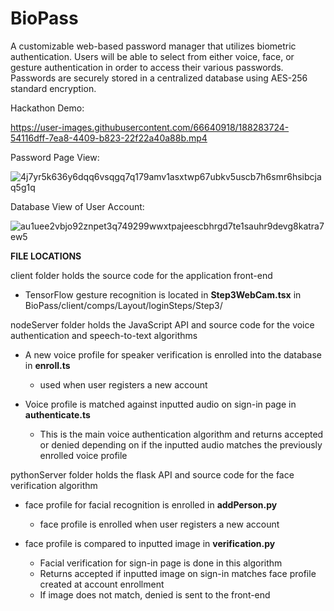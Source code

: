# BioPass

A customizable web-based password manager that utilizes biometric authentication. Users will be able to select from either voice, face, or gesture authentication in order to access their various passwords. Passwords are securely stored in a centralized database using AES-256 standard encryption. 

Hackathon Demo:


https://user-images.githubusercontent.com/66640918/188283724-54116dff-7ea8-4409-b823-22f22a40a88b.mp4

Password Page View:


![4j7yr5k636y6dqq6vsqgq7q179amv1asxtwp67ubkv5uscb7h6smr6hsibcjaq5g1q](https://user-images.githubusercontent.com/66640918/188284535-dd96269d-9c83-4cae-8d92-f7b8914b2edf.png)


Database View of User Account:

![au1uee2vbjo92znpet3q749299wwxtpajeescbhrgd7te1sauhr9devg8katra7ew5](https://user-images.githubusercontent.com/66640918/188284538-3ede59ed-0c3d-4def-8f34-dc2778a68fc5.png)



**FILE LOCATIONS**

client folder holds the source code for the application front-end

  - TensorFlow gesture recognition is located in **Step3WebCam.tsx** in BioPass/client/comps/Layout/loginSteps/Step3/

nodeServer folder holds the JavaScript API and source code for the voice authentication and speech-to-text algorithms 

  - A new voice profile for speaker verification is enrolled into the database in **enroll.ts**
    - used when user registers a new account
  
  - Voice profile is matched against inputted audio on sign-in page in **authenticate.ts**
    - This is the main voice authentication algorithm and returns accepted or denied depending on if the inputted audio matches the previously enrolled voice profile

pythonServer folder holds the flask API and source code for the face verification algorithm

  - face profile for facial recognition is enrolled in **addPerson.py**
    - face profile is enrolled when user registers a new account
  
  - face profile is compared to inputted image in **verification.py**
    - Facial verification for sign-in page is done in this algorithm
    - Returns accepted if inputted image on sign-in matches face profile created at account enrollment
    - If image does not match, denied is sent to the front-end
